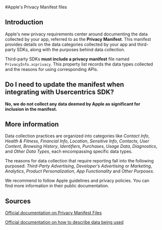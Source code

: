 #Apple's Privacy Manifest files

## Introduction

Apple's new privacy requirements center around documenting the data collected by your app, referred to as the **Privacy Manifest**. This manifest provides details on the data categories collected by your app and third-party SDKs, along with the purposes behind data collection.

Third-party SDKs **must include a privacy manifest** file named `PrivacyInfo.xcprivacy`. This property list records the data types collected and the reasons for using corresponding APIs.

## Do I need to update the manifest when integrating with Usercentrics SDK?

**No, we do not collect any data deemed by Apple as significant for inclusion in the manifest.**

## More information

Data collection practices are organized into categories like *Contact Info*, *Health & Fitness*, *Financial Info*, *Location*, *Sensitive Info*, *Contacts*, *User Content*, *Browsing History*, *Identifiers*, *Purchases*, *Usage Data*, *Diagnostics*, and *Other Data Types*, each encompassing specific data types.

The reasons for data collection that require reporting fall into the following purposed: *Third-Party Advertising*, *Developer’s Advertising* or *Marketing*, *Analytics*, *Product Personalization*, *App Functionality* and *Other Purposes*.

We recommend to follow Apple guidelines and privacy policies. You can find more information in their public documentation.

## Sources

[Official documentation on Privacy Manifest Files](https://developer.apple.com/documentation/bundleresources/privacy_manifest_files)

[Official documentation on how to describe data being used](https://developer.apple.com/documentation/bundleresources/privacy_manifest_files/describing_data_use_in_privacy_manifests)
